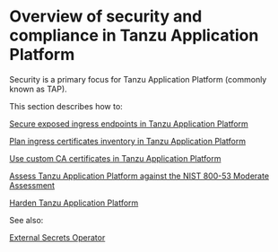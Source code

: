 # Overview of security and compliance in Tanzu Application Platform

Security is a primary focus for Tanzu Application Platform (commonly known as TAP).

This section describes how to:

<!-- [Configure pod security for workloads](pod-security-for-workloads.hbs.md) -->

[Secure exposed ingress endpoints in Tanzu Application Platform](./issuer.hbs.md)

[Plan ingress certificates inventory in Tanzu Application Platform](./inventory.hbs.md)

[Use custom CA certificates in Tanzu Application Platform](./custom-ca-certificates.hbs.md)

[Assess Tanzu Application Platform against the NIST 800-53 Moderate Assessment](tap-nist-matrix.hbs.md)

[Harden Tanzu Application Platform](tap-nist-matrix.hbs.md)

See also:

[External Secrets Operator](../external-secrets/about-external-secrets-operator.hbs.md)
